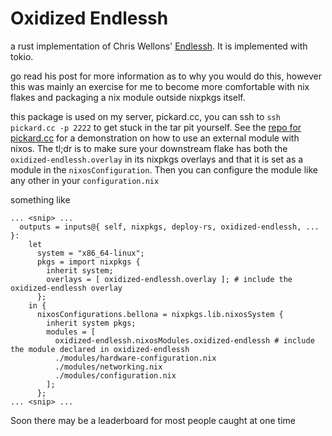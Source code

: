 # Oxidized Endlessh

a rust implementation of Chris Wellons' [Endlessh](https://nullprogram.com/blog/2019/03/22/). It is implemented with
tokio.

go read his post for more information as to why you would do this, however this was mainly an exercise for me to become
more comfortable with nix flakes and packaging a nix module outside nixpkgs itself.

this package is used on my server, pickard.cc, you can ssh to `ssh pickard.cc -p 2222` to get stuck in the
tar pit yourself. See the [repo for pickard.cc](https://github.com/chrispickard/pickard.cc) for a demonstration on how
to use an external module with nixos. The tl;dr is to make sure your downstream flake has both the 
`oxidized-endlessh.overlay` in its nixpkgs overlays and that it is set as a module in the `nixosConfiguration`. Then
you can configure the module like any other in your `configuration.nix`

something like

```
... <snip> ...
  outputs = inputs@{ self, nixpkgs, deploy-rs, oxidized-endlessh, ... }:
    let
      system = "x86_64-linux";
      pkgs = import nixpkgs {
        inherit system;
        overlays = [ oxidized-endlessh.overlay ]; # include the oxidized-endlessh overlay
      };
    in {
      nixosConfigurations.bellona = nixpkgs.lib.nixosSystem {
        inherit system pkgs;
        modules = [
          oxidized-endlessh.nixosModules.oxidized-endlessh # include the module declared in oxidized-endlessh
          ./modules/hardware-configuration.nix
          ./modules/networking.nix
          ./modules/configuration.nix
        ];
      };
... <snip> ...
```

Soon there may be a leaderboard for most people caught at one time

